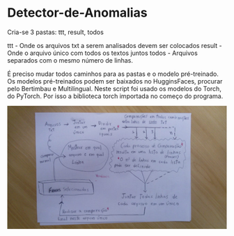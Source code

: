 # Detector-de-Anomalias

Cria-se 3 pastas: ttt, result, todos 

ttt    - Onde os arquivos txt a serem analisados devem ser colocados
result - Onde o arquivo único com todos os textos juntos
todos  - Arquivos separados com o mesmo número de linhas.

É preciso mudar todos caminhos para as pastas e o modelo pré-treinado.
Os modelos pré-treinados podem ser baixados no HugginsFaces, procurar pelo Bertimbau e Multilingual.
Neste script foi usado os modelos do Torch, do PyTorch. Por isso a biblioteca torch importada no começo do programa.

![alt text](https://github.com/kennynakamura/Detector-de-Anomalias/blob/main/Fluxograma.jpg?raw=true)
